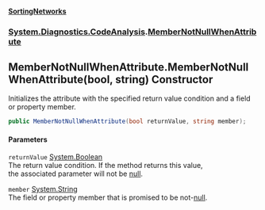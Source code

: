 #### [SortingNetworks](index.md 'index')
### [System.Diagnostics.CodeAnalysis](System_Diagnostics_CodeAnalysis.md 'System.Diagnostics.CodeAnalysis').[MemberNotNullWhenAttribute](System_Diagnostics_CodeAnalysis_MemberNotNullWhenAttribute.md 'System.Diagnostics.CodeAnalysis.MemberNotNullWhenAttribute')
## MemberNotNullWhenAttribute.MemberNotNullWhenAttribute(bool, string) Constructor
Initializes the attribute with the specified return value condition and a field or property member.  
```csharp
public MemberNotNullWhenAttribute(bool returnValue, string member);
```
#### Parameters
<a name='System_Diagnostics_CodeAnalysis_MemberNotNullWhenAttribute_MemberNotNullWhenAttribute(bool_string)_returnValue'></a>
`returnValue` [System.Boolean](https://docs.microsoft.com/en-us/dotnet/api/System.Boolean 'System.Boolean')  
The return value condition. If the method returns this value,  
the associated parameter will not be [null](https://docs.microsoft.com/en-us/dotnet/csharp/language-reference/keywords/null 'https://docs.microsoft.com/en-us/dotnet/csharp/language-reference/keywords/null').  
  
<a name='System_Diagnostics_CodeAnalysis_MemberNotNullWhenAttribute_MemberNotNullWhenAttribute(bool_string)_member'></a>
`member` [System.String](https://docs.microsoft.com/en-us/dotnet/api/System.String 'System.String')  
The field or property member that is promised to be not-[null](https://docs.microsoft.com/en-us/dotnet/csharp/language-reference/keywords/null 'https://docs.microsoft.com/en-us/dotnet/csharp/language-reference/keywords/null').  
  
